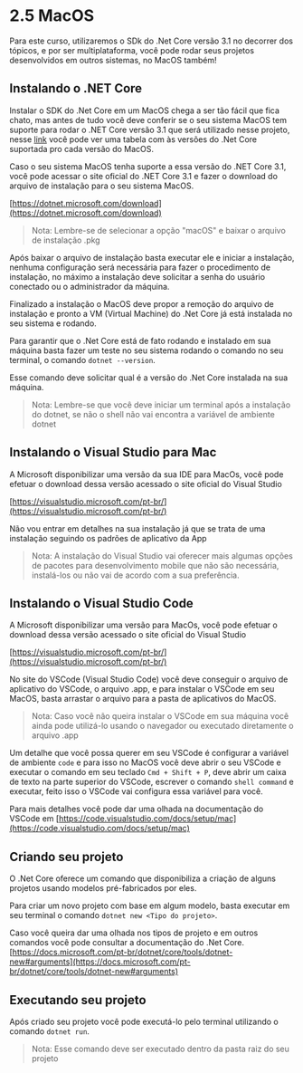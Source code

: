 # 2.5 MacOS
Para este curso, utilizaremos o SDk do .Net Core versão 3.1 no decorrer dos tópicos, e por ser multiplataforma, você pode rodar seus projetos desenvolvidos em outros sistemas, no MacOS também!

## Instalando o .NET Core 
Instalar o SDK do .Net Core em um MacOS chega a ser tão fácil que fica chato, mas antes de tudo você deve conferir se o seu sistema MacOS tem suporte para rodar o .NET Core versão 3.1 que será utilizado nesse projeto, nesse [link](https://docs.microsoft.com/pt-br/dotnet/core/install/macos) você pode ver uma tabela com às versões do .Net Core suportada pro cada versão do MacOS. 

Caso o seu sistema MacOS tenha suporte a essa versão do .NET Core 3.1, você pode acessar o site oficial do .NET Core 3.1 e fazer o download do arquivo de instalação para o seu sistema MacOS.

[https://dotnet.microsoft.com/download](https://dotnet.microsoft.com/download)

> Nota: Lembre-se de selecionar a opção "macOS" e baixar o arquivo de instalação .pkg

Após baixar o arquivo de instalação basta executar ele e iniciar a instalação, nenhuma configuração será necessária para fazer o procedimento de instalação, no máximo a instalação deve solicitar a senha do usuário conectado ou o administrador da máquina.

Finalizado a instalação o MacOS deve propor a remoção do arquivo de instalação e pronto a VM (Virtual Machine) do .Net Core já está instalada no seu sistema e rodando.

Para garantir que o .Net Core está de fato rodando e instalado em sua máquina basta fazer um teste no seu sistema rodando o comando no seu terminal, o comando `dotnet --version`.

Esse comando deve solicitar qual é a versão do .Net Core instalada na sua máquina.

> Nota: Lembre-se que você deve iniciar um terminal após a instalação do dotnet, se não o shell não vai encontra a variável de ambiente dotnet

## Instalando o Visual Studio para Mac
A Microsoft disponibilizar uma versão da sua IDE para MacOs, você pode efetuar o download dessa versão acessado o site oficial do Visual Studio

[https://visualstudio.microsoft.com/pt-br/](https://visualstudio.microsoft.com/pt-br/)

Não vou entrar em detalhes na sua instalação já que se trata de uma instalação seguindo os padrões de aplicativo da App

> Nota: A instalação do Visual Studio vai oferecer mais algumas opções de pacotes para desenvolvimento mobile que não são necessária, instalá-los ou não vai de acordo com a sua preferência.

## Instalando o Visual Studio Code
A Microsoft disponibilizar uma versão para MacOs, você pode efetuar o download dessa versão acessado o site oficial do Visual Studio

[https://visualstudio.microsoft.com/pt-br/](https://visualstudio.microsoft.com/pt-br/)

No site do VSCode (Visual Studio Code) você deve conseguir o arquivo de aplicativo do VSCode, o arquivo .app, e para instalar o VSCode em seu MacOS, basta arrastar o arquivo para a pasta de aplicativos do MacOS.

> Nota: Caso você não queira instalar o VSCode em sua máquina você ainda pode utilizá-lo usando o navegador ou executado diretamente o arquivo .app

Um detalhe que você possa querer em seu VSCode é configurar a variável de ambiente `code` e para isso no MacOS você deve abrir o seu VSCode e executar o comando em seu teclado `Cmd + Shift + P`, deve abrir um caixa de texto na parte superior do VSCode, escrever o comando `shell command` e executar, feito isso o VSCode vai configura essa variável para você.

Para mais detalhes você pode dar uma olhada na documentação do VSCode em [https://code.visualstudio.com/docs/setup/mac](https://code.visualstudio.com/docs/setup/mac)

## Criando seu projeto
O .Net Core oferece um comando que disponibiliza a criação de alguns projetos usando modelos pré-fabricados por eles.

Para criar um novo projeto com base em algum modelo, basta executar em seu terminal o comando `dotnet new <Tipo do projeto>`.

Caso você queira dar uma olhada nos tipos de projeto e em outros comandos você pode consultar a documentação do .Net Core.
[https://docs.microsoft.com/pt-br/dotnet/core/tools/dotnet-new#arguments](https://docs.microsoft.com/pt-br/dotnet/core/tools/dotnet-new#arguments)

## Executando seu projeto

Após criado seu projeto você pode executá-lo pelo terminal utilizando o comando `dotnet run`.

> Nota: Esse comando deve ser executado dentro da pasta raiz do seu projeto
